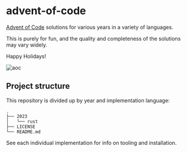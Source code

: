 # advent-of-code

[Advent of Code](https://adventofcode.com)
solutions for various years in a variety of languages.

This is purely for fun, and the quality and completeness of the solutions
may vary widely.

Happy Holidays!

![aoc](https://media.giphy.com/media/uALUsMZrXXoTEzTJQc/giphy.gif)

## Project structure

This repository is divided up by year and implementation language:

```
.
├── 2023
│   └── rust
├── LICENSE
└── README.md
```

See each individual implementation for info on tooling and installation.
